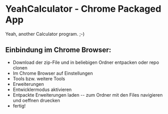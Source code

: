 YeahCalculator - Chrome Packaged App
====================================

Yeah, another Calculator program. ;-)

Einbindung im Chrome Browser:
-----------------------------

- Download der zip-File und in beliebigen Ordner entpacken oder repo clonen 
- Im Chrome Browser auf Einstellungen 
- Tools bzw. weitere Tools
- Erweiterungen
- Entwicklermodus aktivieren
- Entpackte Erweiterungen laden
-- zum Ordner mit den Files navigieren und oeffnen druecken
- fertig!
